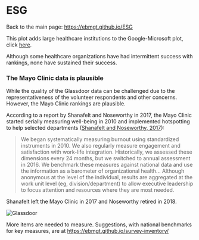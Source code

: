 # ESG

Back to the main page: https://ebmgt.github.io/ESG

This plot adds large healthcare institutions to the Google-Microsoft plot, click [here](https://github.com/ebmgt/ESG/blob/main/files/Plot-Glassdoor-healthcare-2023-07-14.png). 

Although some healthcare organizations have had intermittent success with rankings, none have sustained their success.

### The Mayo Clinic data is plausible
While the quality of the Glassdoor data can be challenged due to the representativeness of the volunteer respondents and other concerns. However, the Mayo Clinic rankings are plausible.

According to a report by Shanafelt and Noseworthy in 2017, the Mayo Clinic started serially measuring well-being in 2010 and implemented hotspotting to help selected departments ([Shanafelt and Noseworthy, 2017](https://pubmed.gov/27871627)):
> We began systematically measuring burnout using standardized instruments in 2010. We also regularly measure engagement and satisfaction with work-life integration.
> Historically, we assessed these dimensions every 24 months, but we switched to annual assessment in 2016.
> We benchmark these measures against national data and use the information as a barometer of organizational health...
> Although anonymous at the level of the individual, results are aggregated at the work unit level (eg, division/department) to allow executive leadership to focus attention and resources where they are most needed.

Shanafelt left the Mayo Clinic in 2017 and Noseworthy retired in 2018.

  ![Glassdoor](../main/files/Plot-Glassdoor-healthcare-2023-07-14.png)

More items are needed to measure. Suggestions, with national benchmarks for key measures, are at https://ebmgt.github.io/survey-inventory/
